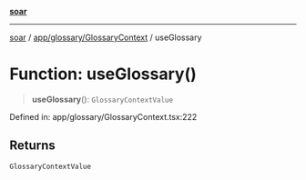 [**soar**](../../../../README.md)

***

[soar](../../../../modules.md) / [app/glossary/GlossaryContext](../README.md) / useGlossary

# Function: useGlossary()

> **useGlossary**(): `GlossaryContextValue`

Defined in: app/glossary/GlossaryContext.tsx:222

## Returns

`GlossaryContextValue`
